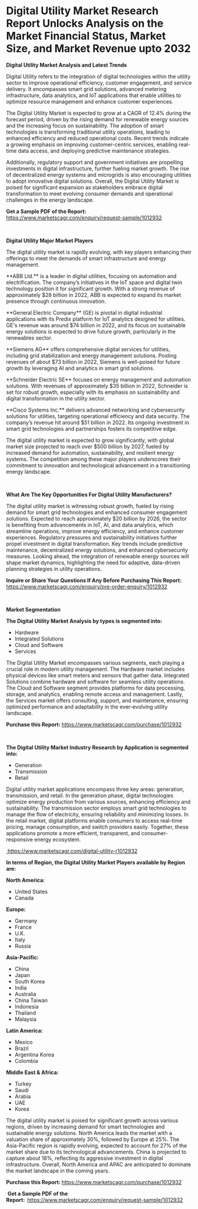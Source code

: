 <p><h1>Digital Utility Market Research Report Unlocks Analysis on the Market Financial Status, Market Size, and Market Revenue upto 2032</h1></p><p><strong>Digital Utility Market Analysis and Latest Trends</strong></p>
<p><p>Digital Utility refers to the integration of digital technologies within the utility sector to improve operational efficiency, customer engagement, and service delivery. It encompasses smart grid solutions, advanced metering infrastructure, data analytics, and IoT applications that enable utilities to optimize resource management and enhance customer experiences.</p><p>The Digital Utility Market is expected to grow at a CAGR of 12.4% during the forecast period, driven by the rising demand for renewable energy sources and the increasing focus on sustainability. The adoption of smart technologies is transforming traditional utility operations, leading to enhanced efficiency and reduced operational costs. Recent trends indicate a growing emphasis on improving customer-centric services, enabling real-time data access, and deploying predictive maintenance strategies.</p><p>Additionally, regulatory support and government initiatives are propelling investments in digital infrastructure, further fueling market growth. The rise of decentralized energy systems and microgrids is also encouraging utilities to adopt innovative digital solutions. Overall, the Digital Utility Market is poised for significant expansion as stakeholders embrace digital transformation to meet evolving consumer demands and operational challenges in the energy landscape.</p></p>
<p><strong>Get a Sample PDF of the Report:&nbsp;</strong> <a href="https://www.marketscagr.com/enquiry/request-sample/1012932?utm_campaign=2097&utm_medium=2&utm_source=Github&utm_content=ia&utm_term=17042025&utm_id=digital-utility">https://www.marketscagr.com/enquiry/request-sample/1012932</a></p>
<p>&nbsp;</p>
<p><strong>Digital Utility Major Market Players</strong></p>
<p><p>The digital utility market is rapidly evolving, with key players enhancing their offerings to meet the demands of smart infrastructure and energy management. </p><p>**ABB Ltd.** is a leader in digital utilities, focusing on automation and electrification. The company’s initiatives in the IoT space and digital twin technology position it for significant growth. With a strong revenue of approximately $28 billion in 2022, ABB is expected to expand its market presence through continuous innovation.</p><p>**General Electric Company** (GE) is pivotal in digital industrial applications with its Predix platform for IoT analytics designed for utilities. GE's revenue was around $74 billion in 2022, and its focus on sustainable energy solutions is expected to drive future growth, particularly in the renewables sector.</p><p>**Siemens AG** offers comprehensive digital services for utilities, including grid stabilization and energy management solutions. Posting revenues of about $73 billion in 2022, Siemens is well-poised for future growth by leveraging AI and analytics in smart grid solutions.</p><p>**Schneider Electric SE** focuses on energy management and automation solutions. With revenues of approximately $35 billion in 2022, Schneider is set for robust growth, especially with its emphasis on sustainability and digital transformation in the utility sector.</p><p>**Cisco Systems Inc.** delivers advanced networking and cybersecurity solutions for utilities, targeting operational efficiency and data security. The company’s revenue hit around $51 billion in 2022. Its ongoing investment in smart grid technologies and partnerships fosters its competitive edge.</p><p>The digital utility market is expected to grow significantly, with global market size projected to reach over $500 billion by 2027, fueled by increased demand for automation, sustainability, and resilient energy systems. The competition among these major players underscores their commitment to innovation and technological advancement in a transitioning energy landscape.</p></p>
<p>&nbsp;</p>
<p><strong>What Are The Key Opportunities For Digital Utility Manufacturers?</strong></p>
<p><p>The digital utility market is witnessing robust growth, fueled by rising demand for smart grid technologies and enhanced consumer engagement solutions. Expected to reach approximately $20 billion by 2026, the sector is benefiting from advancements in IoT, AI, and data analytics, which streamline operations, improve energy efficiency, and enhance customer experiences. Regulatory pressures and sustainability initiatives further propel investment in digital transformation. Key trends include predictive maintenance, decentralized energy solutions, and enhanced cybersecurity measures. Looking ahead, the integration of renewable energy sources will shape market dynamics, highlighting the need for adaptive, data-driven planning strategies in utility operations.</p></p>
<p><strong>Inquire or Share Your Questions If Any Before Purchasing This Report:</strong> <a href="https://www.marketscagr.com/enquiry/pre-order-enquiry/1012932?utm_campaign=2097&utm_medium=2&utm_source=Github&utm_content=ia&utm_term=17042025&utm_id=digital-utility">https://www.marketscagr.com/enquiry/pre-order-enquiry/1012932</a></p>
<p>&nbsp;</p>
<p><strong>Market Segmentation</strong></p>
<p><strong>The Digital Utility Market Analysis by types is segmented into:</strong></p>
<p><ul><li>Hardware</li><li>Integrated Solutions</li><li>Cloud and Software</li><li>Services</li></ul></p>
<p><p>The Digital Utility Market encompasses various segments, each playing a crucial role in modern utility management. The Hardware market includes physical devices like smart meters and sensors that gather data. Integrated Solutions combine hardware and software for seamless utility operations. The Cloud and Software segment provides platforms for data processing, storage, and analytics, enabling remote access and management. Lastly, the Services market offers consulting, support, and maintenance, ensuring optimized performance and adaptability in the ever-evolving utility landscape.</p></p>
<p><strong>Purchase this Report:&nbsp;</strong><a href="https://www.marketscagr.com/purchase/1012932?utm_campaign=2097&utm_medium=2&utm_source=Github&utm_content=ia&utm_term=17042025&utm_id=digital-utility">https://www.marketscagr.com/purchase/1012932</a></p>
<p>&nbsp;</p>
<p><strong>The Digital Utility Market Industry Research by Application is segmented into:</strong></p>
<p><ul><li>Generation</li><li>Transmission</li><li>Retail</li></ul></p>
<p><p>Digital utility market applications encompass three key areas: generation, transmission, and retail. In the generation phase, digital technologies optimize energy production from various sources, enhancing efficiency and sustainability. The transmission sector employs smart grid technologies to manage the flow of electricity, ensuring reliability and minimizing losses. In the retail market, digital platforms enable consumers to access real-time pricing, manage consumption, and switch providers easily. Together, these applications promote a more efficient, transparent, and consumer-responsive energy ecosystem.</p></p>
<p><a href="https://www.marketscagr.com/digital-utility-r1012932?utm_campaign=2097&utm_medium=2&utm_source=Github&utm_content=ia&utm_term=17042025&utm_id=digital-utility">&nbsp;https://www.marketscagr.com/digital-utility-r1012932</a></p>
<p><strong>In terms of Region, the Digital Utility Market Players available by Region are:</strong></p>
<p>
    <p> <strong> North America: </strong>
        <ul>
            <li>United States</li>
            <li>Canada</li>
        </ul>
        </p> 
    <p> <strong> Europe: </strong>
        <ul>
            <li>Germany</li>
            <li>France</li>
            <li>U.K.</li>
            <li>Italy</li>
            <li>Russia</li>
        </ul>
        </p> 
    <p> <strong> Asia-Pacific: </strong>
        <ul>
            <li>China</li>
            <li>Japan</li>
            <li>South Korea</li>
            <li>India</li>
            <li>Australia</li>
            <li>China Taiwan</li>
            <li>Indonesia</li>
            <li>Thailand</li>
            <li>Malaysia</li>
        </ul>
        </p> 
    <p> <strong> Latin America: </strong>
        <ul>
            <li>Mexico</li>
            <li>Brazil</li>
            <li>Argentina Korea</li>
            <li>Colombia</li>
        </ul>
        </p> 
    <p> <strong> Middle East & Africa: </strong>
        <ul>
            <li>Turkey</li>
            <li>Saudi</li>
            <li>Arabia</li>
            <li>UAE</li>
            <li>Korea</li>
        </ul>
    </p>
    </p>
<p><p>The digital utility market is poised for significant growth across various regions, driven by increasing demand for smart technologies and sustainable energy solutions. North America leads the market with a valuation share of approximately 30%, followed by Europe at 25%. The Asia-Pacific region is rapidly evolving, expected to account for 27% of the market share due to its technological advancements. China is projected to capture about 18%, reflecting its aggressive investment in digital infrastructure. Overall, North America and APAC are anticipated to dominate the market landscape in the coming years.</p></p>
<p><strong>Purchase this Report: </strong><a href="https://www.marketscagr.com/purchase/1012932?utm_campaign=2097&utm_medium=2&utm_source=Github&utm_content=ia&utm_term=17042025&utm_id=digital-utility">https://www.marketscagr.com/purchase/1012932</a></p>
<p>&nbsp;<strong>Get a Sample PDF of the Report:&nbsp;&nbsp;</strong><a href="https://www.marketscagr.com/enquiry/request-sample/1012932?utm_campaign=2097&utm_medium=2&utm_source=Github&utm_content=ia&utm_term=17042025&utm_id=digital-utility">https://www.marketscagr.com/enquiry/request-sample/1012932</a></p>
<p><strong></strong></p>
<p><p></p><p></p><p></p></p>